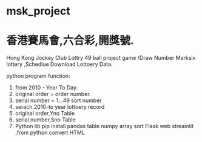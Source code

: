 # msk_project
# 香港賽馬會,六合彩,開獎號.
Hong Kong Jockey Club Lottry 49 ball project game /Draw Number
Marksix lottery ,Schedlue Download Lottoery Data.

python program function:

1. from 2010 - Year To Day.
2. original order = order number.
3. serial number = 1...49 sort number
4. serach,2010-to year lottoery record
5. original order,Yno Table
6. serial number,Sno Table
7. Python lib pip install
    pandas table
    numpy array sort
    Flask web
    streamlit ,from python convert HTML
